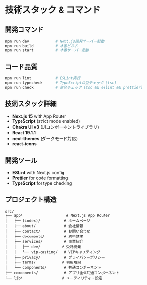 # 技術スタック & コマンド

## 開発コマンド

```bash
npm run dev            # Next.js開発サーバー起動
npm run build          # 本番ビルド
npm run start          # 本番サーバー起動
```

## コード品質

```bash
npm run lint           # ESLint実行
npm run typecheck      # TypeScriptの型チェック (tsc)
npm run check          # 総合チェック (tsc && eslint && prettier)
```

## 技術スタック詳細

- **Next.js 15** with App Router
- **TypeScript** (strict mode enabled)
- **Chakra UI v3** (UIコンポーネントライブラリ)
- **React 19.1.1**
- **next-themes** (ダークモード対応)
- **react-icons**

## 開発ツール

- **ESLint** with Next.js config
- **Prettier** for code formatting
- **TypeScript** for type checking

## プロジェクト構造

```
src/
├── app/                    # Next.js App Router
│   ├── (index)/           # ホームページ
│   ├── about/             # 会社情報
│   ├── contact/           # お問い合わせ
│   ├── documents/         # 資料請求
│   ├── services/          # 事業紹介
│   │   ├── dev/          # 受託開発
│   │   └── vip-casting/   # VIPキャスティング
│   ├── privacy/           # プライバシーポリシー
│   ├── terms/            # 利用規約
│   └── components/        # 共通コンポーネント
├── components/            # アプリ全体共通コンポーネント
└── lib/                  # ユーティリティ・設定
```
